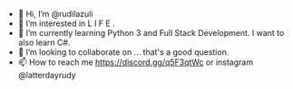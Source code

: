 - 👋 Hi, I’m @rudilazuli
- 👀 I’m interested in L I F E .
- 🌱 I’m currently learning Python 3 and Full Stack Development. I want to also learn C#.
- 💞️ I’m looking to collaborate on ... that's a good question.
- 📫 How to reach me https://discord.gg/q5F3qtWc or instagram @latterdayrudy

<!---
rudilazuli/rudilazuli is a ✨ special ✨ repository because its `README.md` (this file) appears on your GitHub profile.
You can click the Preview link to take a look at your changes.
--->
